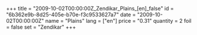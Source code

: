 +++
title = "2009-10-02T00:00:00Z_Zendikar_Plains_[en]_false"
id = "6b362e9b-8d25-405e-b70e-f3c9533627a7"
date = "2009-10-02T00:00:00Z"
name = "Plains"
lang = ["en"]
price = "0.31"
quantity = 2
foil = false
set = "Zendikar"
+++
